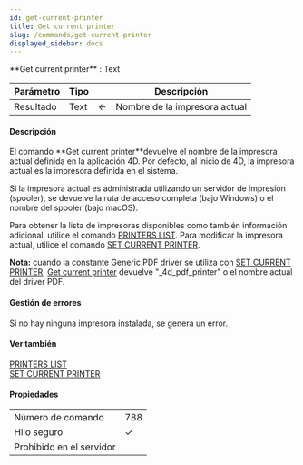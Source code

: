 ```yaml
---
id: get-current-printer
title: Get current printer
slug: /commands/get-current-printer
displayed_sidebar: docs
---
```


<!--REF #_command_.Get current printer.Syntax-->**Get current printer**  : Text<!-- END REF-->
<!--REF #_command_.Get current printer.Params-->
| Parámetro | Tipo |  | Descripción |
| --- | --- | --- | --- |
| Resultado | Text | &#8592; | Nombre de la impresora actual |

<!-- END REF-->

#### Descripción 

<!--REF #_command_.Get current printer.Summary-->El comando **Get current printer**devuelve el nombre de la impresora actual definida en la aplicación 4D.<!-- END REF--> Por defecto, al inicio de 4D, la impresora actual es la impresora definida en el sistema.

Si la impresora actual es administrada utilizando un servidor de impresión (spooler), se devuelve la ruta de acceso completa (bajo Windows) o el nombre del spooler (bajo macOS).

Para obtener la lista de impresoras disponibles como también información adicional, utilice el comando [PRINTERS LIST](printers-list.md). Para modificar la impresora actual, utilice el comando [SET CURRENT PRINTER](set-current-printer.md).

**Nota:** cuando la constante Generic PDF driver se utiliza con [SET CURRENT PRINTER](set-current-printer.md), [Get current printer](get-current-printer.md) devuelve "\_4d\_pdf\_printer" o el nombre actual del driver PDF.

#### Gestión de errores 

Si no hay ninguna impresora instalada, se genera un error.

#### Ver también 

[PRINTERS LIST](printers-list.md)  
[SET CURRENT PRINTER](set-current-printer.md)  

#### Propiedades
|  |  |
| --- | --- |
| Número de comando | 788 |
| Hilo seguro | &check; |
| Prohibido en el servidor ||



